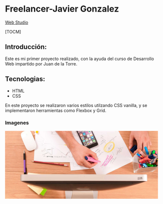# Freelancer-Javier Gonzalez 

[Web Studio](http:/https://grymbo.github.io/webStudio/ "Web Studio")

[TOCM]

## Introducción:

Este es mi primer proyecto realizado, con la ayuda del curso de Desarrollo Web impartido por Juan de la Torre.

## Tecnologias:

- HTML
- CSS

En este proyecto se realizaron varios estilos utilzando CSS vanilla, y se implementaron herramientas como Flexbox y Grid.

### Imagenes
![HERO](assets/images/hero.jpg)